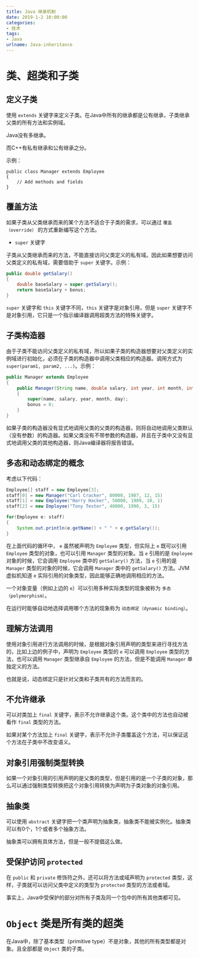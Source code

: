 ```yaml
---
title: Java 继承机制
date: 2019-1-2 10:00:00
categories:
- 技术
tags:
- Java
urlname: Java-inheritance
---
```


# 类、超类和子类

## 定义子类

使用 `extends` 关键字来定义子类。在Java中所有的继承都是公有继承，子类继承父类的所有方法和实例域。

Java没有多继承。

而C++有私有继承和公有继承之分。

示例：

```
public class Manager extends Employee
{
    // Add methods and fields
}
```

<!-- more -->

## 覆盖方法

如果子类从父类继承而来的某个方法不适合于子类的需求，可以通过 `覆盖（override）` 的方式重新编写这个方法。

- `super` 关键字

子类从父类继承而来的方法，不能直接访问父类定义的私有域。因此如果想要访问父类定义的私有域，需要借助于 `super` 关键字。示例：

```java
public double getSalary()
{
    double baseSalary = super.getSalary();
    return baseSalary + bonus;
}
```

`super` 关键字和 `this` 关键字不同，`this` 关键字是对象引用，但是 `super` 关键字不是对象引用，它只是一个指示编译器调用超类方法的特殊关键字。

## 子类构造器

由于子类不能访问父类定义的私有域，所以如果子类的构造器想要对父类定义的实例域进行初始化，必须在子类的构造器中调用父类相应的构造器。调用方式为 `super(param1, param2, ...)`。示例：

```java
public Manager extends Employee
{
    public Manager(String name, double salary, int year, int month, int day)
    {
        super(name, salary, year, month, day);
        bonus = 0;
    }
}
```

如果子类的构造器没有显式地调用父类的父类的构造器，则将自动地调用父类默认（没有参数）的构造器。如果父类没有不带参数的构造器，并且在子类中又没有显式地调用父类的其他构造器，则Java编译器将报告错误。

## 多态和动态绑定的概念

考虑以下代码：

```java
Employee[] staff = new Employee[3];
staff[0] = new Manager("Carl Cracker", 80000, 1987, 12, 15)
staff[1] = new Employee("Harry Hacker", 50000, 1989, 10, 1)
staff[2] = new Employee("Tony Tester", 40000, 1990, 3, 15)

for(Employee e: staff)
{
    System.out.println(e.getName() + " " + e.getSalary());
}
```

在上面代码的循环中， `e` 虽然被声明为 `Employee` 类型，但实际上 `e` 既可以引用 `Employee` 类型的对象，也可以引用 `Manager` 类型的对象。当 `e` 引用的是 `Employee` 对象的时候，它会调用 `Employee` 类中的 `getSalary()` 方法，当 `e` 引用的是 `Manager` 类型的对象的时候，它会调用 `Manager` 类中的 `getSalary()` 方法。JVM虚拟机知道 `e` 实际引用的对象类型，因此能够正确地调用相应的方法。

一个对象变量（例如上边的 `e`）可以引用多种实际类型的现象被称为 `多态（polymorphism）`。

在运行时能够自动地选择调用哪个方法的现象称为 `动态绑定（dynamic binding）`。

## 理解方法调用

使用对象引用进行方法调用的时候，是根据对象引用声明的类型来进行寻找方法的，比如上边的例子中，声明为 `Employee` 类型的 `e` 可以调用 `Employee` 类型的方法，也可以调用 `Manager` 类型继承自 `Employee` 的方法，但是不能调用 `Manager`  单独定义的方法。

也就是说，动态绑定只是针对父类和子类共有的方法而言的。

## 不允许继承

可以对类加上 `final` 关键字，表示不允许继承这个类。这个类中的方法也自动被看作 `final` 类型的方法。

如果对某个方法加上 `final` 关键字，表示不允许子类覆盖这个方法，可以保证这个方法在子类中不改变语义。

## 对象引用强制类型转换

如果一个对象引用的引用声明的是父类的类型，但是引用的是一个子类的对象，那么可以通过强制类型转换把这个对象引用转换为声明为子类对象的对象引用。

## 抽象类

可以使用 `abstract` 关键字把一个类声明为抽象类，抽象类不能被实例化。抽象类可以有0个，1个或者多个抽象方法。

抽象类可以拥有具体方法，但是一般不提倡这么做。

## 受保护访问 `protected` 

在 `public` 和 `private` 修饰符之外，还可以将方法或域声明为 `protected` 类型，这样，子类就可以访问父类中定义的类型为 `protected` 类型的方法或者域。

事实上，Java中受保护的部分对所有子类及同一个包中的所有其他类都可见。



# `Object` 类是所有类的超类

在Java中，除了基本类型（primitive type）不是对象，其他的所有类型都是对象。且全部都是 `Object` 类的子类。
